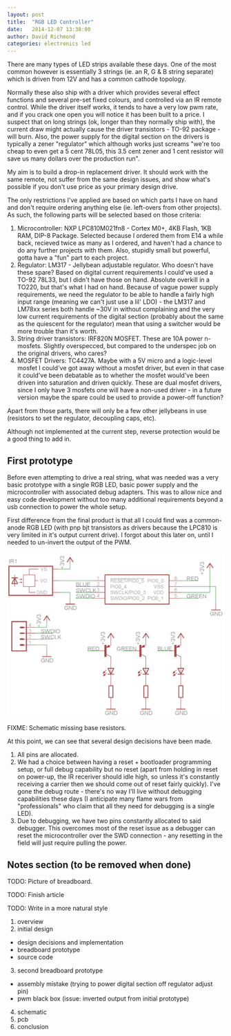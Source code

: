```yaml
---
layout: post
title: 	"RGB LED Controller"
date: 	2014-12-07 13:38:00
author: David Richmond
categories:	electronics led
---
```

There are many types of LED strips available these days.  One of the most common however is essentially 3 strings (ie. an R, G & B string separate) which is driven from 12V and has a common cathode topology.  

Normally these also ship with a driver which provides several effect functions and several pre-set fixed colours, and controlled via an IR remote control.  While the driver itself works, it tends to have a very low pwm rate, and if you crack one open you will notice it has been built to a price.  I suspect that on long strings (ok, longer than they normally ship with), the current draw might actually cause the driver transistors - TO-92 package - will burn.  Also, the power supply for the digital section on the drivers is typically a zener "regulator" which although works just screams "we're too cheap to even get a 5 cent 78L05, this 3.5 cent zener and 1 cent resistor will save us many dollars over the production run".

My aim is to build a drop-in replacement driver.  It should work with the same remote, not suffer from the same design issues, and show what's possible if you don't use price as your primary design drive.

The only restrictions I've applied are based on which parts I have on hand and don't require ordering anything else (ie. left-overs from other projects). As such, the following parts will be selected based on those criteria:

1. Microcontroller: NXP LPC810M021fn8 - Cortex M0+, 4KB Flash, 1KB RAM, DIP-8 Package. Selected because I ordered them from E14 a while back, recieved twice as many as I ordered, and haven't had a chance to do any further projects with them. Also, stupidly small but powerful, gotta have a "fun" part to each project.
2. Regulator: LM317 - Jellybean adjustable regulator.  Who doesn't have these spare? Based on digital current requirements I could've used a TO-92 78L33, but I didn't have those on hand. Absolute overkill in a TO220, but that's what I had on hand. Because of vague power supply requirements, we need the regulator to be able to handle a fairly high input range (meaning we can't just use a lil' LDO) - the LM317 and LM78xx series both handle ~30V in without complaining and the very low current requirements of the digital section (probably about the same as the quiescent for the regulator) mean that using a switcher would be more trouble than it's worth.
3. String driver transistors: IRF820N MOSFET.  These are 10A power n-mosfets.  Slightly overspecced, but compared to the underspec job on the original drivers, who cares?
4. MOSFET Drivers: TC4427A. Maybe with a 5V micro and a logic-level mosfet I could've got away without a mosfet driver, but even in that case it could've been debatable as to whether the mosfet would've been driven into saturation and driven quickly.  These are dual mosfet drivers, since I only have 3 mosfets one will have a non-used driver - in a future version maybe the spare could be used to provide a power-off function?

Apart from those parts, there will only be a few other jellybeans in use (resistors to set the regulator, decoupling caps, etc).

Although not implemented at the current step, reverse protection would be a good thing to add in.

First prototype
---------------

Before even attempting to drive a real string, what was needed was a very basic prototype with a single RGB LED, basic power supply and the microcontroller with associated debug adapters.  This was to allow nice and easy code development without too many additional requirements beyond a usb connection to power the whole setup.

First difference from the final product is that all I could find was a common-anode RGB LED (with pnp bjt transistors as drivers because the LPC810 is very limited in it's output current drive).  I forgot about this later on, until I needed to un-invert the output of the PWM.

![Prototype Schematic](/images/led_controller/proto1_schematic.png)

FIXME: Schematic missing base resistors.

At this point, we can see that several design decisions have been made.

1. All pins are allocated.
2. We had a choice between having a reset + bootloader programming setup, or full debug capability but no reset (apart from holding in reset on power-up, the IR receriver should idle high, so unless it's constantly receiving a carrier then we should come out of reset fairly quickly).  I've gone the debug route - there's no way I'll live without debugging capabilities these days (I anticipate many flame wars from "professionals" who claim that all they need for debugging is a single LED).
3. Due to debugging, we have two pins constantly allocated to said debugger.  This overcomes most of the reset issue as a debugger can reset the microcontroller over the SWD connection - any resetting in the field will just require pulling the power.

Notes section (to be removed when done)
---------------------------------------

TODO: Picture of breadboard.

TODO: Finish article

TODO: Write in a more natural style

1. overview
2. initial design
  * design decisions and implementation
  * breadboard prototype
  * source code
3. second breadboard prototype
  * assembly mistake (trying to power digital section off regulator adjust pin)
  * pwm black box (issue: inverted output from initial prototype)
4. schematic
5. pcb
6. conclusion
